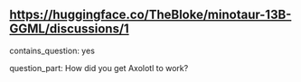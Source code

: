 ## https://huggingface.co/TheBloke/minotaur-13B-GGML/discussions/1

contains_question: yes

question_part: How did you get Axolotl to work?